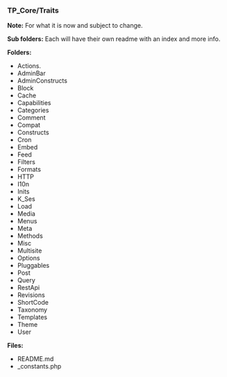 ### TP_Core/Traits

**Note:** For what it is now and subject to change.

**Sub folders:** Each will have their own readme with an index and more info.

**Folders:** 
- Actions.
- AdminBar
- AdminConstructs
- Block
- Cache
- Capabilities
- Categories
- Comment
- Compat
- Constructs
- Cron
- Embed
- Feed
- Filters
- Formats
- HTTP
- I10n
- Inits
- K_Ses
- Load
- Media
- Menus
- Meta
- Methods
- Misc
- Multisite
- Options
- Pluggables
- Post
- Query
- RestApi
- Revisions
- ShortCode
- Taxonomy
- Templates
- Theme
- User

**Files:** 
- README.md
- _constants.php